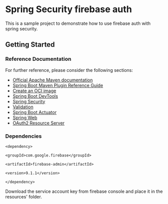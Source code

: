 # Spring Security firebase auth

This is a sample project to demonstrate how to use firebase auth with spring security.

## Getting Started

### Reference Documentation

For further reference, please consider the following sections:

* [Official Apache Maven documentation](https://maven.apache.org/guides/index.html)
* [Spring Boot Maven Plugin Reference Guide](https://docs.spring.io/spring-boot/docs/3.0.2/maven-plugin/reference/html/)
* [Create an OCI image](https://docs.spring.io/spring-boot/docs/3.0.2/maven-plugin/reference/html/#build-image)
* [Spring Boot DevTools](https://docs.spring.io/spring-boot/docs/3.0.2/reference/htmlsingle/#using.devtools)
* [Spring Security](https://docs.spring.io/spring-boot/docs/3.0.2/reference/htmlsingle/#web.security)
* [Validation](https://docs.spring.io/spring-boot/docs/3.0.2/reference/htmlsingle/#io.validation)
* [Spring Boot Actuator](https://docs.spring.io/spring-boot/docs/3.0.2/reference/htmlsingle/#actuator)
* [Spring Web](https://docs.spring.io/spring-boot/docs/3.0.2/reference/htmlsingle/#web)
* [OAuth2 Resource Server](https://docs.spring.io/spring-boot/docs/3.0.2/reference/htmlsingle/#web.security.oauth2.server)

### Dependencies
`<dependency>`

`<groupId>com.google.firebase</groupId>`

`<artifactId>firebase-admin</artifactId>`

`<version>9.1.1</version>`

`</dependency>`

Download the service account key from firebase console and place it in the resources' folder.

